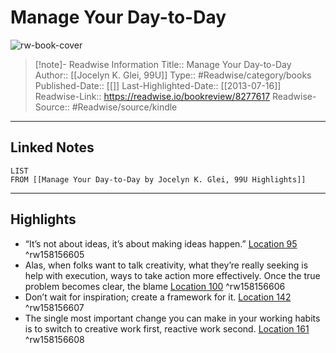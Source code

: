 # Manage Your Day-to-Day

![rw-book-cover](https://images-na.ssl-images-amazon.com/images/I/51gpnuHI4-L._SL200_.jpg)
<br>
>[!note]- Readwise Information
>Title:: Manage Your Day-to-Day
>Author:: [[Jocelyn K. Glei, 99U]]
>Type:: #Readwise/category/books
>Published-Date:: [[]]
>Last-Highlighted-Date:: [[2013-07-16]]
>Readwise-Link:: https://readwise.io/bookreview/8277617
>Readwise-Source:: #Readwise/source/kindle
--- 

## Linked Notes
```dataview
LIST
FROM [[Manage Your Day-to-Day by Jocelyn K. Glei, 99U Highlights]]
```

---

## Highlights
- “It’s not about ideas, it’s about making ideas happen.” [Location 95](https://readwise.io/open/158156605) ^rw158156605
- Alas, when folks want to talk creativity, what they’re really seeking is help with execution, ways to take action more effectively. Once the true problem becomes clear, the blame [Location 100](https://readwise.io/open/158156606) ^rw158156606
- Don’t wait for inspiration; create a framework for it. [Location 142](https://readwise.io/open/158156607) ^rw158156607
- The single most important change you can make in your working habits is to switch to creative work first, reactive work second. [Location 161](https://readwise.io/open/158156608) ^rw158156608
